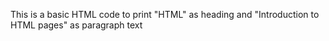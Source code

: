 This is a basic HTML code to print "HTML" as heading and "Introduction to HTML pages" as paragraph text